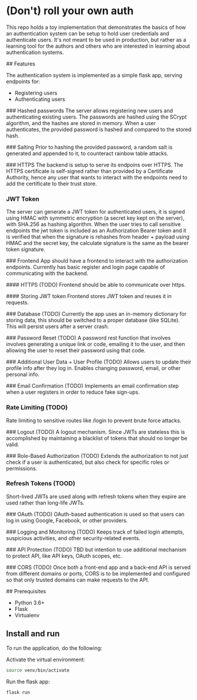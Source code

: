 # (Don't) roll your own auth

This repo holds a toy implementation that demonstrates the basics of how an authentication system can be setup to hold user credentials and authenticate users. It's not meant to be used in production, but rather as a learning tool for the authors and others who are interested in learning about authentication systems.

## Features

The authentication system is implemented as a simple flask app, serving endpoints for:
- Registering users
- Authenticating users

### Hashed passwords
The server allows registering new users and authenticating existing users. The passwords are hashed using the SCrypt algorithm, and the hashes are stored in memory. When a user authenticates, the provided password is hashed and compared to the stored hash.

### Salting
Prior to hashing the provided password, a random salt is generated and appended to it, to counteract rainbow table attacks.

### HTTPS
The backend is setup to serve its endpoins over HTTPS. The HTTPS certificate is self-signed rather than provided by a Certificate Authority, hence any user that wants to interact with the endpoints need to add the certificate to their trust store.

### JWT Token
The server can generate a JWT token for authenticated users, it is signed using HMAC with symmetric encryption (a secret key kept on the server), with SHA.256 as hashing algorithm. When the user tries to call sensitive endpoints the jwt token is included as an Authorization Bearer token and it is verified that when the signature is rehashes from header + payload using HMAC and the secret key, the calculate signature is the same as the bearer token signature.

### Frontend 
App should have a frontend to interact with the authorization endpoints. Currently has basic register and login page capable of communicating with the backend.

#### HTTPS (TODO)
Frontend should be able to communicate over https.

#### Storing JWT token
Frontend stores JWT token and reuses it in requests.

### Database (TODO)
Currently the app uses an in-memory dictionary for storing data, this should be switched to a proper database (like SQLite). This will persist users after a server crash.

### Password Reset (TODO)
A password rest function that involves involves generating a unique link or code, emailing it to the user, and then allowing the user to reset their password using that code.

### Additional User Data + User Profile (TODO)
Allows users to update their profile info after they log in. Enables changing password, email, or other personal info.

### Email Confirmation (TODO)
Implements an email confirmation step when a user registers in order to reduce fake sign-ups.

### Rate Limiting (TODO)
Rate limiting to sensitive routes like /login to prevent brute force attacks.

### Logout (TODO)
A logout mechanism. Since JWTs are stateless this is accomplished by maintaining a blacklist of tokens that should no longer be valid.

### Role-Based Authorization (TODO)
Extends the authorization to not just check if a user is authenticated, but also check for specific roles or permissions.

### Refresh Tokens (TOOD)
Short-lived JWTs are used along with refresh tokens when they expire are used rather than long-life JWTs.

### OAuth (TODO)
OAuth-based authentication is used so that users can log in using Google, Facebook, or other providers.

### Logging and Monitoring (TODO)
Keeps track of failed login attempts, suspicious activities, and other security-related events.

### API Protection (TODO)
TBD but intention to use additional mechanism to protect API, like API keys, OAuth scopes, etc.

### CORS (TODO)
Once both a front-end app and a back-end API is served from different domains or ports, CORS is to be implemented and configured so that only trusted domains can make requests to the API.

## Prerequisites

* Python 3.6+
* Flask
* Virtualenv

## Install and run
To run the application, do the following:

Activate the virtual environment:
```bash
source venv/bin/activate
```

Run the flask app:
```bash
flask run
```